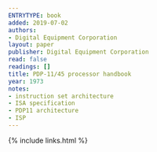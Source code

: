 ```yaml
---
ENTRYTYPE: book
added: 2019-07-02
authors:
- Digital Equipment Corporation
layout: paper
publisher: Digital Equipment Corporation
read: false
readings: []
title: PDP-11/45 processor handbook
year: 1973
notes:
- instruction set architecture
- ISA specification
- PDP11 architecture
- ISP
---
```

{% include links.html %}
